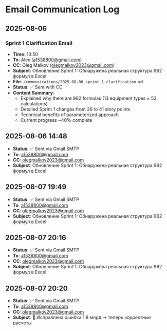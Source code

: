 # Email Communication Log

## 2025-08-06

### Sprint 1 Clarification Email

- **Time**: 13:50
- **To**: Alex (a1538800@gmail.com)
- **CC**: Oleg Malkov (olegmalkov2023@gmail.com)
- **Subject**: Обновление Sprint 1: Обнаружена реальная структура 962 формул в Excel
- **File**: `/communications/2025-08-06_sprint_1_clarification.md`
- **Status**: ✅ Sent with CC
- **Content Summary**:
  - Explained why there are 962 formulas (13 equipment types × 53 calculations)
  - Detailed Sprint 1 changes from 26 to 41 story points
  - Technical benefits of parameterized approach
  - Current progress ~40% complete

## 2025-08-06 14:48

- **Status**: ✅ Sent via Gmail SMTP
- **To**: a1538800@gmail.com
- **CC**: olegmalkov2023@gmail.com
- **Subject**: Обновление Sprint 1: Обнаружена реальная структура 962 формул в Excel

## 2025-08-07 19:49

- **Status**: ✅ Sent via Gmail SMTP
- **To**: a1538800@gmail.com
- **CC**: olegmalkov2023@gmail.com
- **Subject**: Обновление Sprint 1: Обнаружена реальная структура 962 формул в Excel

## 2025-08-07 20:16

- **Status**: ✅ Sent via Gmail SMTP
- **To**: a1538800@gmail.com
- **CC**: olegmalkov2023@gmail.com
- **Subject**: Обновление Sprint 1: Обнаружена реальная структура 962 формул в Excel

## 2025-08-07 20:20

- **Status**: ✅ Sent via Gmail SMTP
- **To**: a1538800@gmail.com
- **CC**: olegmalkov2023@gmail.com
- **Subject**: 🔧 Исправлена ошибка 1.8 млрд → теперь корректные расчеты
